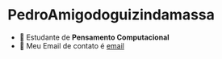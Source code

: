 # PedroAmigodoguizindamassa
- :volleyball:	Estudante de **Pensamento Computacional**
- :volleyball: Meu Email de contato é [email](pedro.cortez@escola.pr.gov.br)
